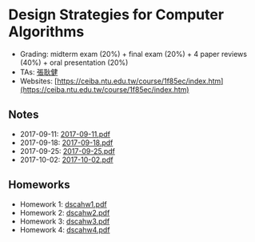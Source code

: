 # Design Strategies for Computer Algorithms

- Grading: midterm exam (20%) + final exam (20%) + 4 paper reviews (40%) + oral presentation (20%)
- TAs: [張耿健](mailto:r05922092@ntu.edu.tw)
- Websites: [https://ceiba.ntu.edu.tw/course/1f85ec/index.htm](https://ceiba.ntu.edu.tw/course/1f85ec/index.htm)

## Notes

- 2017-09-11: [2017-09-11.pdf](Design%20Strategies%20for%20Computer%20Algorithms/2017-09-11.pdf)
- 2017-09-18: [2017-09-18.pdf](Design%20Strategies%20for%20Computer%20Algorithms/2017-09-18.pdf)
- 2017-09-25: [2017-09-25.pdf](Design%20Strategies%20for%20Computer%20Algorithms/2017-09-25.pdf)
- 2017-10-02: [2017-10-02.pdf](Design%20Strategies%20for%20Computer%20Algorithms/2017-10-02.pdf)

## Homeworks

- Homework 1: [dscahw1.pdf](Design%20Strategies%20for%20Computer%20Algorithms/dscahw1.pdf)
- Homework 2: [dscahw2.pdf](Design%20Strategies%20for%20Computer%20Algorithms/dscahw2.pdf)
- Homework 3: [dscahw3.pdf](Design%20Strategies%20for%20Computer%20Algorithms/dscahw3.pdf)
- Homework 4: [dscahw4.pdf](Design%20Strategies%20for%20Computer%20Algorithms/dscahw4.pdf)
